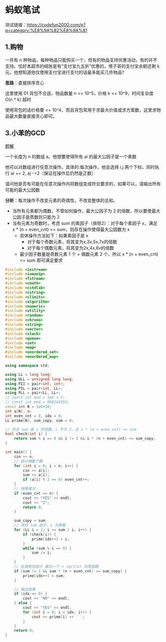 # 蚂蚁笔试

测试链接：https://codefun2000.com/p?q=category:%E8%9A%82%E8%9A%81

## 1.购物

一共有 n 种物品，每种物品只能购买一个，但有的物品支持优惠活动，有的并不支持。恰好本超市的结账是有“支付宝九五折”优惠的，塔子哥的支付宝余额还剩 k 元，他想知道他仅使用支付宝进行支付的话最多能买几件物品?

**思路**：直接排序贪心

这里使用 01 背包不合适，物品数量 n <= 10^5，价格 k <= 10^9，时间复杂度 O(n * k) 超时

使用背包的话价格要 <= 10^4，而且背包常用于求最大价值或求方案数，这里求物品最大数量直接贪心即可。

## 3.小苯的GCD

[题解](https://www.yuque.com/taxing-qarr6/hxitgt/vu6gz8a6xpge3y4o#ZZ61x)

一个长度为 n 的数组 a。他想要使得所有 ai 的最大公因子是一个素数

他可以对数组进行任意次操作。具体的:每次操作，他会选择 i,j 两个下标，同时执行 ai += 2, aj -=2（保证在操作后仍然是正数）

请问他是否有可能在任意次操作内将数组变成符合要求的，如果可以，请输出所有可能的最大公因数

**分析**：每次操作不改变元素的奇偶性，不改变整体的总和。

- 当所有元素都为偶数，不管如何操作，最大公因子为 2 的倍数，所以要使最大公因子是质数则只能为 2
- 当有元素为奇数时，考虑 sum 的素因子（排除2）：对于每个素因子 x，满足 x * (n + even_cnt) <= sum，则存在操作使得最大公因数为 x
  - 具体操作方法如下：如果素因子是 x
    - 对于每个奇数元素，将其变为x,3x,5x,7x的倍数
    - 对于每个偶数元素，将其变为2x,4x,6x的倍数
  - 最少因子数量是奇数元素 1 个 + 偶数元素 2 个，所以 x * (n + even_cnt) <= sum 即可满足要求

```cpp
#include <iostream>
#include <iomanip>
#include <fstream>
#include <cmath>
#include <cstdlib>
#include <cstring>
#include <climits>
#include <algorithm>
#include <numeric>
#include <utility>
#include <random>
#include <chrono>
#include <string>
#include <vector>
#include <stack>
#include <queue>
#include <set>
#include <map>
#include <unordered_set>
#include <unordered_map>

using namespace std;

using LL = long long;
using ULL = unsigned long long;
using PII = pair<int, int>;
using PIL = pair<int, LL>;
using PLL = pair<LL, LL>;
// const int mod = 1e9 + 7;
// const int mod = 998244353;
const int N = 1e6+10;
int a[N], n;
int even_cnt = 0, idx = 0;
LL prime[N], sum_copy, sum = 0;

// 符合 sum 是 i 的倍数，i 不为 2，且 i * (n + even_cnt) <= sum
bool check(int i) {
    return sum % i == 0 && i != 2 && i * (n + even_cnt) <= sum_copy;
}

int main() {
    cin >> n;
    // 统计偶数个数
    for (int i = 0; i < n; i++) {
        cin >> a[i];
        sum += a[i];
        if (a[i] % 2 == 0) even_cnt++;
    }
    // 特殊情况
    if (even_cnt == n) {
        cout << "YES" << endl;
        cout << "2";
        return 0;
    }

    sum_copy = sum;
    // 寻找 sum 因子，i 为素数
    for (LL i = 2; i <= sum / i; i++) {
        if (check(i)) {
            prime[idx++] = i;
        }
        while (sum % i == 0) {
            sum /= i;
        }
    }
    // 处理剩余因子 最后一个 > sqrt(x) 的质因数
    if (sum != 1 && sum * (n + even_cnt) <= sum_copy) {
        prime[idx++] = sum;
    }

    // 输出结果
    if (idx == 0) {
        cout << "NO" << endl;
    } else {
        cout << "YES" << endl;
        for (int i = 0; i < idx; i++) {
            cout << prime[i] << ' ';
        }
    }
    return 0;
}
```